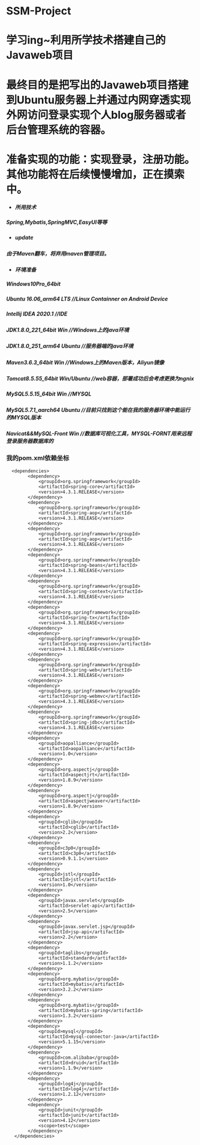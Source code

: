 # SSM-Project
# 学习ing~利用所学技术搭建自己的Javaweb项目
# 最终目的是把写出的Javaweb项目搭建到Ubuntu服务器上并通过内网穿透实现外网访问登录实现个人blog服务器或者后台管理系统的容器。
# 准备实现的功能：实现登录，注册功能。其他功能将在后续慢慢增加，正在摸索中。

+ #### *所用技术*
##### *Spring,Mybatis,SpringMVC,EasyUI等等*
- ##### update
##### *由于Maven翻车，将弃用maven管理项目。*
+ #### *环境准备*
##### *Windows10Pro_64bit*
##### *Ubuntu 16.06_arm64 LTS*  //Linux Containner on Android Device
##### *Intellij IDEA 2020.1*   //IDE
##### *JDK1.8.0_221_64bit Win*  //Windows上的java环境
##### *JDK1.8.0_251_arm64 Ubuntu* //服务器端的java环境
##### *Maven3.6.3_64bit Win*  //Windows上的Maven版本，Aliyun镜像
##### *Tomcat8.5.55_64bit Win/Ubuntu* //web容器，部署成功后会考虑更换为ngnix
##### *MySQL5.5.15_64bit Win*  //MYSQL
##### *MySQL5.7.1_aarch64 Ubuntu* //目前只找到这个能在我的服务器环境中能运行的MYSQL版本
##### *Navicat&&MySQL-Front Win*  //数据库可视化工具，MYSQL-FORNT用来远程登录服务器数据库的

### 我的pom.xml依赖坐标
```
  <dependencies>
        <dependency>
            <groupId>org.springframework</groupId>
            <artifactId>spring-core</artifactId>
            <version>4.3.1.RELEASE</version>
        </dependency>
        <dependency>
            <groupId>org.springframework</groupId>
            <artifactId>spring-aop</artifactId>
            <version>4.3.1.RELEASE</version>
        </dependency>
        <dependency>
            <groupId>org.springframework</groupId>
            <artifactId>spring-aop</artifactId>
            <version>4.3.1.RELEASE</version>
        </dependency>
        <dependency>
            <groupId>org.springframework</groupId>
            <artifactId>spring-beans</artifactId>
            <version>4.3.1.RELEASE</version>
        </dependency>
        <dependency>
            <groupId>org.springframework</groupId>
            <artifactId>spring-context</artifactId>
            <version>4.3.1.RELEASE</version>
        </dependency>
        <dependency>
            <groupId>org.springframework</groupId>
            <artifactId>spring-tx</artifactId>
            <version>4.3.1.RELEASE</version>
        </dependency>
        <dependency>
            <groupId>org.springframework</groupId>
            <artifactId>spring-expression</artifactId>
            <version>4.3.1.RELEASE</version>
        </dependency>
        <dependency>
            <groupId>org.springframework</groupId>
            <artifactId>spring-web</artifactId>
            <version>4.3.1.RELEASE</version>
        </dependency>
        <dependency>
            <groupId>org.springframework</groupId>
            <artifactId>spring-webmvc</artifactId>
            <version>4.3.1.RELEASE</version>
        </dependency>
        <dependency>
            <groupId>org.springframework</groupId>
            <artifactId>spring-jdbc</artifactId>
            <version>4.3.1.RELEASE</version>
        </dependency>
        <dependency>
            <groupId>aopalliance</groupId>
            <artifactId>aopalliance</artifactId>
            <version>1.0</version>
        </dependency>
        <dependency>
            <groupId>org.aspectj</groupId>
            <artifactId>aspectjrt</artifactId>
            <version>1.8.9</version>
        </dependency>
        <dependency>
            <groupId>org.aspectj</groupId>
            <artifactId>aspectjweaver</artifactId>
            <version>1.8.9</version>
        </dependency>
        <dependency>
            <groupId>cglib</groupId>
            <artifactId>cglib</artifactId>
            <version>2.2</version>
        </dependency>
        <dependency>
            <groupId>c3p0</groupId>
            <artifactId>c3p0</artifactId>
            <version>0.9.1.1</version>
        </dependency>
        <dependency>
            <groupId>jstl</groupId>
            <artifactId>jstl</artifactId>
            <version>1.0</version>
        </dependency>
        <dependency>
            <groupId>javax.servlet</groupId>
            <artifactId>servlet-api</artifactId>
            <version>2.5</version>
        </dependency>
        <dependency>
            <groupId>javax.servlet.jsp</groupId>
            <artifactId>jsp-api</artifactId>
            <version>2.2</version>
        </dependency>
        <dependency>
            <groupId>taglibs</groupId>
            <artifactId>standard</artifactId>
            <version>1.1.2</version>
        </dependency>
        <dependency>
            <groupId>org.mybatis</groupId>
            <artifactId>mybatis</artifactId>
            <version>3.2.2</version>
        </dependency>
        <dependency>
            <groupId>org.mybatis</groupId>
            <artifactId>mybatis-spring</artifactId>
            <version>1.3.2</version>
        </dependency>
        <dependency>
            <groupId>mysql</groupId>
            <artifactId>mysql-connector-java</artifactId>
            <version>5.1.15</version>
        </dependency>
        <dependency>
            <groupId>com.alibaba</groupId>
            <artifactId>druid</artifactId>
            <version>1.1.9</version>
        </dependency>
        <dependency>
            <groupId>log4j</groupId>
            <artifactId>log4j</artifactId>
            <version>1.2.12</version>
        </dependency>
        <dependency>
            <groupId>junit</groupId>
            <artifactId>junit</artifactId>
            <version>4.12</version>
            <scope>test</scope>
        </dependency>
   </dependencies>
```
